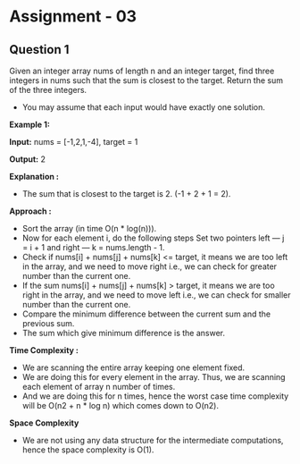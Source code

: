 # **Assignment - 03**

## **Question 1**
Given an integer array nums of length n and an integer target, find three integers
in nums such that the sum is closest to the target.
Return the sum of the three integers.
- You may assume that each input would have exactly one solution.

**Example 1:**

**Input:** nums = [-1,2,1,-4], target = 1

**Output:** 2

**Explanation :** 
- The sum that is closest to the target is 2. (-1 + 2 + 1 = 2).

**Approach :**

- Sort the array (in time O(n * log(n))).
- Now for each element i, do the following steps
Set two pointers left — j = i + 1 and right — k = nums.length - 1.
- Check if nums[i] + nums[j] + nums[k] <= target, it means we are too left in the array, and we need to move right i.e., we can check for greater number than the current one.
- If the sum nums[i] + nums[j] + nums[k] > target, it means we are too right in the array, and we need to move left i.e., we can check for smaller number than the current one.
- Compare the minimum difference between the current sum and the previous sum. 
- The sum which give minimum difference is the answer.

**Time Complexity :**
- We are scanning the entire array keeping one element fixed. 
- We are doing this for every element in the array. Thus, we are scanning each element of array n number of times. 
- And we are doing this for n times, hence the worst case time complexity will be O(n2 + n * log n) which comes down to O(n2).

**Space Complexity**
- We are not using any data structure for the intermediate computations, hence the space complexity is O(1).



